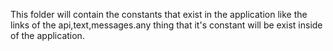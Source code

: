 This folder will contain the constants that exist in the application
like the links of the api,text,messages.any  thing that it's constant will be exist inside of the application.